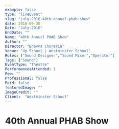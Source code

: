 ```yaml
---
example: false
type: "liveEvent"
slug: "july-2016-40th-annual-phab-show"
date: 2016-06-30
Date: "July-2016"
EndDate: ""
Name: "40th Annual PHAB Show"
Author: ""
Director: "Bhavna Choraria"
Venue: "Up School | Westminster School"
Roles: ["Sound Designer","Sound Mixer","Operator"]
Tags: ["Sound"]
EventType: "Theatre"
PerformancesAttended: 1
Fee: ""
Professional: false
Paid: false
featuredImage: ""
ImageCredit: ""
Client:  "Westminster School"
---
```


# 40th Annual PHAB Show